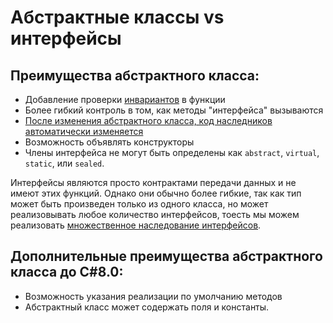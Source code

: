 # Абстрактные классы vs интерфейсы

## Преимущества абстрактного класса:

 - Добавление проверки [инвариантов](https://learn.microsoft.com/ru-ru/dotnet/framework/debug-trace-profile/code-contracts#:~:text=%D0%98%D0%BD%D0%B2%D0%B0%D1%80%D0%B8%D0%B0%D0%BD%D1%82%D1%8B%20%D0%BE%D0%B1%D1%8A%D0%B5%D0%BA%D1%82%D0%BE%D0%B2%20%E2%80%94%20%D1%8D%D1%82%D0%BE%20%D1%83%D1%81%D0%BB%D0%BE%D0%B2%D0%B8%D1%8F%2C,%D0%B8%D0%B4%D0%B5%D0%BD%D1%82%D0%B8%D1%84%D0%B8%D1%86%D0%B8%D1%80%D1%83%D1%8E%D1%82%D1%81%D1%8F%20%D0%BF%D0%BE%20%D0%BF%D0%BE%D0%BC%D0%B5%D1%82%D0%BA%D0%B5%20%D0%B0%D1%82%D1%80%D0%B8%D0%B1%D1%83%D1%82%D0%BE%D0%BC%20ContractInvariantMethodAttribute) в функции
 - Более гибкий контроль в том, как методы "интерфейса" вызываются
 - [После изменения абстрактного класса, код наследников автоматически изменяется](https://stackoverflow.com/questions/9143106/advantage-of-abstract-class-over-interface)
 - Возможность объявлять конструкторы
 - Члены интерфейса не могут быть определены как `abstract`, `virtual`, `static`, или `sealed`.

Интерфейсы являются просто контрактами передачи данных и не имеют этих функций. Однако они обычно более гибкие, так как тип может быть произведен только из одного класса, но может реализовывать любое количество интерфейсов, тоесть мы можем реализовать [множественное наследование интерфейсов](./multiple_interface_inherit.md).

## Дополнительные преимущества абстрактного класса до C#8.0:
 - Возможность указания реализации по умолчанию методов
 - Абстрактный класс может содержать поля и константы.